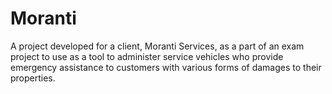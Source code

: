 # Moranti
A project developed for a client, Moranti Services, as a part of an exam project to use as a tool to administer service vehicles who provide emergency assistance to customers with various forms of damages to their properties.
